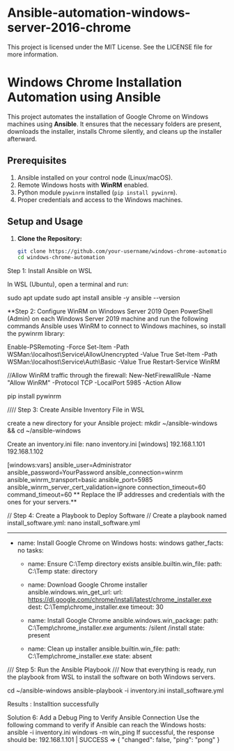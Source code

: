 # Ansible-automation-windows-server-2016-chrome
This project is licensed under the MIT License. See the LICENSE file for more information.

# Windows Chrome Installation Automation using Ansible

This project automates the installation of Google Chrome on Windows machines using **Ansible**. It ensures that the necessary folders are present, downloads the installer, installs Chrome silently, and cleans up the installer afterward.

## Prerequisites

1. Ansible installed on your control node (Linux/macOS).
2. Remote Windows hosts with **WinRM** enabled.
3. Python module `pywinrm` installed (`pip install pywinrm`).
4. Proper credentials and access to the Windows machines.

## Setup and Usage

1. **Clone the Repository:**
   ```bash
   git clone https://github.com/your-username/windows-chrome-automation.git
   cd windows-chrome-automation


Step 1: Install Ansible on WSL

In WSL (Ubuntu), open a terminal and run:


sudo apt update
sudo apt install ansible -y
ansible --version

**Step 2: Configure WinRM on Windows Server 2019
Open PowerShell (Admin) on each Windows Server 2019 machine and run the following commands
Ansible uses WinRM to connect to Windows machines, so install the pywinrm library:

Enable-PSRemoting -Force
Set-Item -Path WSMan:\localhost\Service\AllowUnencrypted -Value True
Set-Item -Path WSMan:\localhost\Service\Auth\Basic -Value True
Restart-Service WinRM

//Allow WinRM traffic through the firewall:
New-NetFirewallRule -Name "Allow WinRM" -Protocol TCP -LocalPort 5985 -Action Allow

pip install pywinrm

//// Step 3: Create Ansible Inventory File in WSL

 create a new directory for your Ansible project:
 mkdir ~/ansible-windows && cd ~/ansible-windows

Create an inventory.ini file:
nano inventory.ini
[windows]
192.168.1.101
192.168.1.102

[windows:vars]
ansible_user=Administrator
ansible_password=YourPassword
ansible_connection=winrm
ansible_winrm_transport=basic
ansible_port=5985
ansible_winrm_server_cert_validation=ignore
connection_timeout=60
command_timeout=60
** Replace the IP addresses and credentials with the ones for your servers.**

// Step 4: Create a Playbook to Deploy Software //
Create a playbook named install_software.yml:
nano install_software.yml

---
- name: Install Google Chrome on Windows
  hosts: windows
  gather_facts: no
  tasks:
    - name: Ensure C:\Temp directory exists
      ansible.builtin.win_file:
        path: C:\Temp
        state: directory

    - name: Download Google Chrome installer
      ansible.windows.win_get_url:
        url: https://dl.google.com/chrome/install/latest/chrome_installer.exe
        dest: C:\Temp\chrome_installer.exe
        timeout: 30

    - name: Install Google Chrome
      ansible.windows.win_package:
        path: C:\Temp\chrome_installer.exe
        arguments: /silent /install
        state: present

    - name: Clean up installer
      ansible.builtin.win_file:
        path: C:\Temp\chrome_installer.exe
        state: absent

/// Step 5: Run the Ansible Playbook ///
Now that everything is ready, run the playbook from WSL to install the software on both Windows servers.

cd ~/ansible-windows
ansible-playbook -i inventory.ini install_software.yml

Results : Installtion successfully

Solution 6: Add a Debug Ping to Verify Ansible Connection
Use the following command to verify if Ansible can reach the Windows hosts:
ansible -i inventory.ini windows -m win_ping
If successful, the response should be:
192.168.1.101 | SUCCESS => {
    "changed": false,
    "ping": "pong"
}


